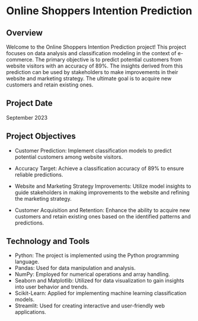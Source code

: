 # Online Shoppers Intention Prediction
## Overview
Welcome to the Online Shoppers Intention Prediction project! This project focuses on data analysis and classification modeling in the context of e-commerce. The primary objective is to predict potential customers from website visitors with an accuracy of 89%. The insights derived from this prediction can be used by stakeholders to make improvements in their website and marketing strategy. The ultimate goal is to acquire new customers and retain existing ones.

## Project Date
September 2023

## Project Objectives
- Customer Prediction: Implement classification models to predict potential customers among website visitors.

- Accuracy Target: Achieve a classification accuracy of 89% to ensure reliable predictions.

- Website and Marketing Strategy Improvements: Utilize model insights to guide stakeholders in making improvements to the website and refining the marketing strategy.

- Customer Acquisition and Retention: Enhance the ability to acquire new customers and retain existing ones based on the identified patterns and predictions.

## Technology and Tools
- Python: The project is implemented using the Python programming language.
- Pandas: Used for data manipulation and analysis.
- NumPy: Employed for numerical operations and array handling.
- Seaborn and Matplotlib: Utilized for data visualization to gain insights into user behavior and trends.
- Scikit-Learn: Applied for implementing machine learning classification models.
- Streamlit: Used for creating interactive and user-friendly web applications.
